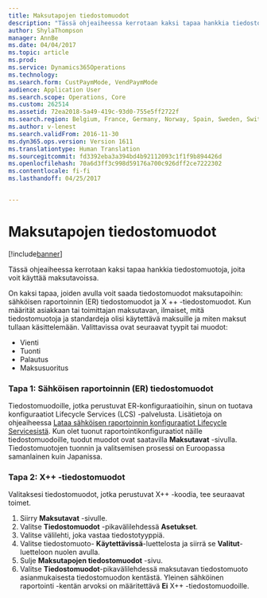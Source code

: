 ```yaml
---
title: Maksutapojen tiedostomuodot
description: "Tässä ohjeaiheessa kerrotaan kaksi tapaa hankkia tiedostomuotoja, joita voit käyttää maksutavoissa."
author: ShylaThompson
manager: AnnBe
ms.date: 04/04/2017
ms.topic: article
ms.prod: 
ms.service: Dynamics365Operations
ms.technology: 
ms.search.form: CustPaymMode, VendPaymMode
audience: Application User
ms.search.scope: Operations, Core
ms.custom: 262514
ms.assetid: 72ea2018-5a49-419c-93d0-755e5ff2722f
ms.search.region: Belgium, France, Germany, Norway, Spain, Sweden, Switzerland
ms.author: v-lenest
ms.search.validFrom: 2016-11-30
ms.dyn365.ops.version: Version 1611
ms.translationtype: Human Translation
ms.sourcegitcommit: fd3392eba3a394bd4b92112093c1f1f9b894426d
ms.openlocfilehash: 70a6d3ff3c998d59176a700c926dff2ce7222302
ms.contentlocale: fi-fi
ms.lasthandoff: 04/25/2017


---
```


# <a name="file-formats-for-methods-of-payment"></a>Maksutapojen tiedostomuodot

[!include[banner](../includes/banner.md)]


Tässä ohjeaiheessa kerrotaan kaksi tapaa hankkia tiedostomuotoja, joita voit käyttää maksutavoissa.

On kaksi tapaa, joiden avulla voit saada tiedostomuodot maksutapoihin: sähköisen raportoinnin (ER) tiedostomuodot ja X ++ -tiedostomuodot. Kun määrität asiakkaan tai toimittajan maksutavan, ilmaiset, mitä tiedostomuotoja ja standardeja olisi käytettävä maksuille ja miten maksut tullaan käsittelemään. Valittavissa ovat seuraavat tyypit tai muodot:

-   Vienti
-   Tuonti
-   Palautus
-   Maksusuoritus

### <a name="method-1-electronic-reporting-file-formats"></a>Tapa 1: Sähköisen raportoinnin (ER) tiedostomuodot

Tiedostomuodoille, jotka perustuvat ER-konfiguraatioihin, sinun on tuotava konfiguraatiot Lifecycle Services (LCS) -palvelusta. Lisätietoja on ohjeaiheessa [Lataa sähköisen raportoinnin konfiguraatiot Lifecycle Servicesistä](/dynamics365/operations/dev-itpro/analytics/download-electronic-reporting-configuration-lcs). Kun olet tuonut raportointikonfiguraatiot näille tiedostomuodoille, tuodut muodot ovat saatavilla **Maksutavat** -sivulla. Tiedostomuotojen tuonnin ja valitsemisen prosessi on Euroopassa samanlainen kuin Japanissa. <!---For more details, see [Enable the JBA payment file format](https://ax.help.dynamics.com/en/wiki/enable-the-jba-payment-file-format/).-->

### <a name="method-2-x-file-formats"></a>Tapa 2: X++ -tiedostomuodot

Valitaksesi tiedostomuodot, jotka perustuvat X++ -koodia, tee seuraavat toimet.

1.  Siirry **Maksutavat** -sivulle.
2.  Valitse **Tiedostomuodot** -pikavälilehdessä **Asetukset**.
3.  Valitse välilehti, joka vastaa tiedostotyyppiä.
4.  Valitse tiedostomuoto- **Käytettävissä**-luettelosta ja siirrä se **Valitut**-luetteloon nuolen avulla.
5.  Sulje **Maksutapojen tiedostomuodot** -sivu.
6.  Valitse **Tiedostomuodot**-pikavälilehdessä maksutavan tiedostomuoto asianmukaisesta tiedostomuodon kentästä. Yleinen sähköinen raportointi -kentän arvoksi on määritettävä **Ei** X++ -tiedostomuodoille.





